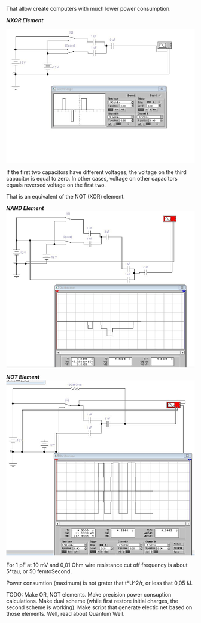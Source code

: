 That allow create computers with much lower power consumption.


***NXOR Element***

![nxor](https://raw.githubusercontent.com/ValeryAndreevichPushkarev/PassiveReactiveXORElement/main/index.jpeg)


If the first two capacitors have different voltages, the voltage on the third capacitor is equal to zero.
In other cases, voltage on other capacitors equals reversed voltage on the first two.

That is an equivalent of the NOT (XOR) element.


***NAND Element***
![nand](https://raw.githubusercontent.com/ValeryAndreevichPushkarev/PassiveReactiveXORElement/main/nand.jpeg)

***NOT Element***
![nxor](https://raw.githubusercontent.com/ValeryAndreevichPushkarev/PassiveReactiveXORElement/main/not.jpeg)


For 1 pF at 10 mV and 0,01 Ohm wire resistance cut off frequency is about 5*tau, or 50 femtoSecond.

Power consumtion (maximum) is not grater that t*U^2/r, or less that 0,05 fJ.


TODO: Make OR, NOT elements. Make precision power consuption calculations. Make dual scheme (while first restore initial charges, the second scheme is working). Make script that generate electic net based on those elements. Well, read about Quantum Well.

